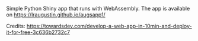 Simple Python Shiny app that runs with WebAssembly. The app is available on https://lraugustin.github.io/augsapp1/

Credits: https://towardsdev.com/develop-a-web-app-in-10min-and-deploy-it-for-free-3c636b2732c7
